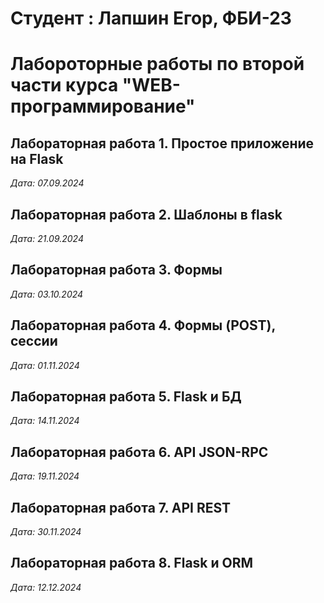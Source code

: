 # Студент : Лапшин Егор, ФБИ-23

# Лабороторные работы по второй части курса "WEB-программирование"

## Лабораторная работа 1. Простое приложение на Flask

*Дата: 07.09.2024*

## Лабораторная работа 2. Шаблоны в flask

*Дата: 21.09.2024*

## Лабораторная работа 3. Формы

*Дата: 03.10.2024*

## Лабораторная работа 4. Формы (POST), сессии

*Дата: 01.11.2024*

## Лабораторная работа 5. Flask и БД
*Дата: 14.11.2024*

## Лабораторная работа 6. API JSON-RPC
*Дата: 19.11.2024*

## Лабораторная работа 7. API REST
*Дата: 30.11.2024*

## Лабораторная работа 8. Flask и ORM
*Дата: 12.12.2024*